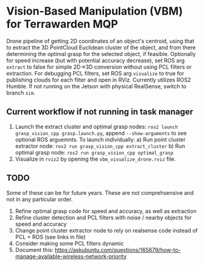 # Vision-Based Manipulation (VBM) for Terrawarden MQP
Drone pipeline of getting 2D coordinates of an object's centroid, using that to extract the 3D PointCloud Euclidean cluster of the object, and from there determining the optimal grasp for the selected object, if feasible. Optionally for speed increase (but with potential accuracy decrease), set ROS arg `extract` to false for simple 2D->3D conversion without using PCL filters or extraction. For debugging PCL filters, set ROS arg `visualize` to true for publishing clouds for each filter and open in RViz. Currently utilizes ROS2 Humble. If not running on the Jetson with physical RealSense, switch to branch `sim`. 

## Current workflow if not running in task manager
1) Launch the extract cluster and optimal grasp nodes: `ros2 launch grasp_vision_cpp grasp.launch.py`, append `--show-arguments` to see optional ROS arguemnts. To launch individually: 
    a) Run point cluster extractor node: `ros2 run grasp_vision_cpp extract_cluster`
    b) Run optimal grasp node: `ros2 run grasp_vision_cpp optimal_grasp`
2) Visualize in `rviz2` by opening the `vbm_visualize_drone.rviz` file.

## TODO
Some of these can be for future years. These are not comprehsensive and not in any particular order. 
1) Refine optimal grasp code for speed and accuracy, as well as extraction
2) Refine cluster detection and PCL filters with noise / nearby objects for speed and accuracy
3) Change point cluster extractor node to rely on realsense code instead of PCL + ROS (see links in file)
4) Consider making some PCL filters dynamic
5) Document this: https://askubuntu.com/questions/165679/how-to-manage-available-wireless-network-priority
